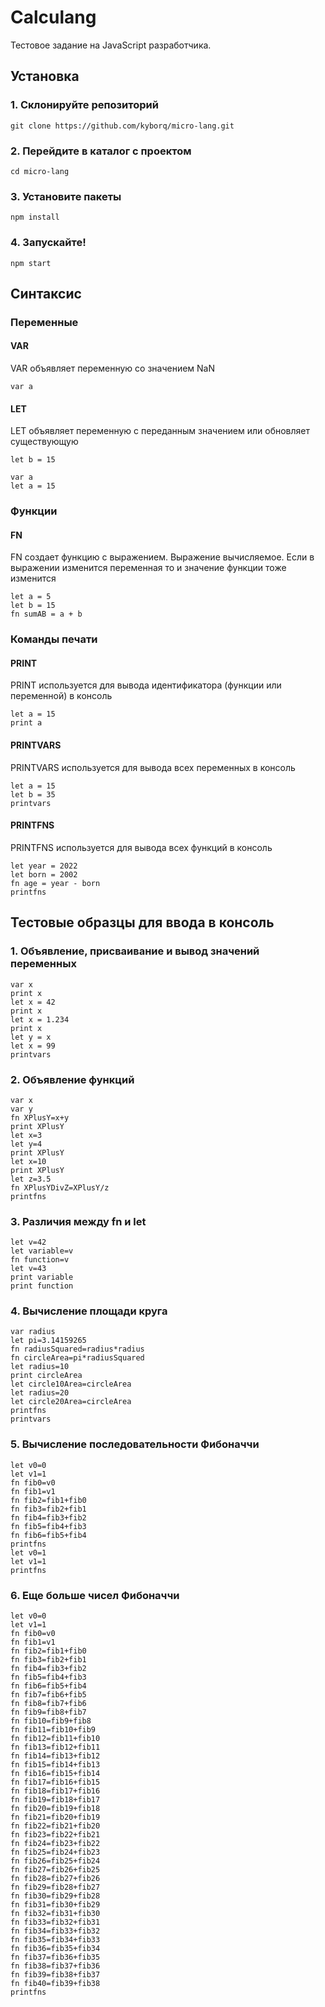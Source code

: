 # Calculang

Тестовое задание на JavaScript разработчика.

## Установка

### 1. Склонируйте репозиторий

```
git clone https://github.com/kyborq/micro-lang.git
```

### 2. Перейдите в каталог с проектом

```
cd micro-lang
```

### 3. Установите пакеты

```
npm install
```

### 4. Запускайте!

```
npm start
```

## Синтаксис

### Переменные

#### VAR

VAR объявляет переменную со значением NaN

```
var a
```

#### LET

LET объявляет переменную с переданным значением или обновляет существующую

```
let b = 15
```

```
var a
let a = 15
```

### Функции

#### FN

FN создает функцию с выражением. Выражение вычисляемое. Если в выражении изменится переменная то и значение функции тоже изменится

```
let a = 5
let b = 15
fn sumAB = a + b
```

### Команды печати

#### PRINT

PRINT используется для вывода идентификатора (функции или переменной) в консоль

```
let a = 15
print a
```

#### PRINTVARS

PRINTVARS используется для вывода всех переменных в консоль

```
let a = 15
let b = 35
printvars
```

#### PRINTFNS

PRINTFNS используется для вывода всех функций в консоль

```
let year = 2022
let born = 2002
fn age = year - born
printfns
```

## Тестовые образцы для ввода в консоль

### 1. Объявление, присваивание и вывод значений переменных

```
var x
print x
let x = 42
print x
let x = 1.234
print x
let y = x 
let x = 99 
printvars
```

### 2. Объявление функций

```
var x
var y
fn XPlusY=x+y
print XPlusY
let x=3
let y=4
print XPlusY
let x=10
print XPlusY
let z=3.5
fn XPlusYDivZ=XPlusY/z
printfns
```

### 3. Различия между fn и let

```
let v=42
let variable=v 
fn function=v 
let v=43
print variable
print function
```

### 4. Вычисление площади круга

```
var radius
let pi=3.14159265
fn radiusSquared=radius*radius
fn circleArea=pi*radiusSquared
let radius=10
print circleArea
let circle10Area=circleArea
let radius=20
let circle20Area=circleArea
printfns
printvars
```

### 5.  Вычисление последовательности Фибоначчи

```
let v0=0
let v1=1
fn fib0=v0
fn fib1=v1
fn fib2=fib1+fib0
fn fib3=fib2+fib1
fn fib4=fib3+fib2
fn fib5=fib4+fib3
fn fib6=fib5+fib4
printfns
let v0=1
let v1=1
printfns
```

### 6. Еще больше чисел Фибоначчи

```
let v0=0
let v1=1
fn fib0=v0
fn fib1=v1
fn fib2=fib1+fib0
fn fib3=fib2+fib1
fn fib4=fib3+fib2
fn fib5=fib4+fib3
fn fib6=fib5+fib4
fn fib7=fib6+fib5
fn fib8=fib7+fib6
fn fib9=fib8+fib7
fn fib10=fib9+fib8
fn fib11=fib10+fib9
fn fib12=fib11+fib10
fn fib13=fib12+fib11
fn fib14=fib13+fib12
fn fib15=fib14+fib13
fn fib16=fib15+fib14
fn fib17=fib16+fib15
fn fib18=fib17+fib16
fn fib19=fib18+fib17
fn fib20=fib19+fib18
fn fib21=fib20+fib19
fn fib22=fib21+fib20
fn fib23=fib22+fib21
fn fib24=fib23+fib22
fn fib25=fib24+fib23
fn fib26=fib25+fib24
fn fib27=fib26+fib25
fn fib28=fib27+fib26
fn fib29=fib28+fib27
fn fib30=fib29+fib28
fn fib31=fib30+fib29
fn fib32=fib31+fib30
fn fib33=fib32+fib31
fn fib34=fib33+fib32
fn fib35=fib34+fib33
fn fib36=fib35+fib34
fn fib37=fib36+fib35
fn fib38=fib37+fib36
fn fib39=fib38+fib37
fn fib40=fib39+fib38
printfns
```
